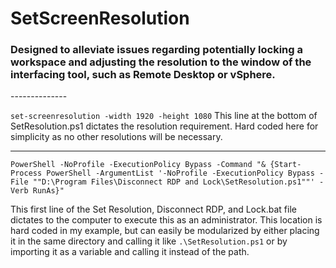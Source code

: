 # SetScreenResolution

### Designed to alleviate issues regarding potentially locking a workspace and adjusting the resolution to the window of the interfacing tool, such as Remote Desktop or vSphere.

------­---­-----

`set-screenresolution -width 1920 -height 1080`
This line at the bottom of SetResolution.ps1 dictates the resolution requirement. Hard coded here for simplicity as no other resolutions will be necessary.

---


````
PowerShell -NoProfile -ExecutionPolicy Bypass -Command "& {Start-Process PowerShell -ArgumentList '-NoProfile -ExecutionPolicy Bypass -File ""D:\Program Files\Disconnect RDP and Lock\SetResolution.ps1""' -Verb RunAs}"
````
This first line of the Set Resolution, Disconnect RDP, and Lock.bat file dictates to the computer to execute this as an administrator. This location is hard coded in my example, but can easily be modularized by either placing it in the same directory and calling it like `.\SetResolution.ps1` or by importing it as a variable and calling it instead of the path.
